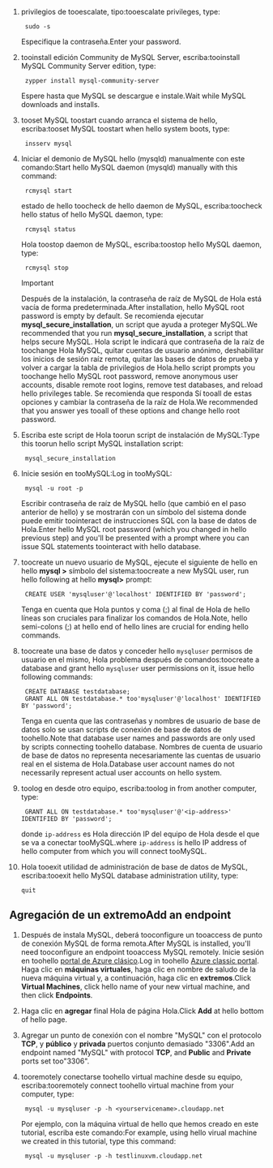 
1. <span data-ttu-id="099e4-101">privilegios de tooescalate, tipo:</span><span class="sxs-lookup"><span data-stu-id="099e4-101">tooescalate privileges, type:</span></span>
   
        sudo -s
   
    <span data-ttu-id="099e4-102">Especifique la contraseña.</span><span class="sxs-lookup"><span data-stu-id="099e4-102">Enter your password.</span></span>
2. <span data-ttu-id="099e4-103">tooinstall edición Community de MySQL Server, escriba:</span><span class="sxs-lookup"><span data-stu-id="099e4-103">tooinstall MySQL Community Server edition, type:</span></span>
   
        zypper install mysql-community-server
   
    <span data-ttu-id="099e4-104">Espere hasta que MySQL se descargue e instale.</span><span class="sxs-lookup"><span data-stu-id="099e4-104">Wait while MySQL downloads and installs.</span></span>
3. <span data-ttu-id="099e4-105">tooset MySQL toostart cuando arranca el sistema de hello, escriba:</span><span class="sxs-lookup"><span data-stu-id="099e4-105">tooset MySQL toostart when hello system boots, type:</span></span>
   
        insserv mysql
4. <span data-ttu-id="099e4-106">Iniciar el demonio de MySQL hello (mysqld) manualmente con este comando:</span><span class="sxs-lookup"><span data-stu-id="099e4-106">Start hello MySQL daemon (mysqld) manually with this command:</span></span>
   
        rcmysql start
   
    <span data-ttu-id="099e4-107">estado de hello toocheck de hello daemon de MySQL, escriba:</span><span class="sxs-lookup"><span data-stu-id="099e4-107">toocheck hello status of hello MySQL daemon, type:</span></span>
   
        rcmysql status
   
    <span data-ttu-id="099e4-108">Hola toostop daemon de MySQL, escriba:</span><span class="sxs-lookup"><span data-stu-id="099e4-108">toostop hello MySQL daemon, type:</span></span>
   
        rcmysql stop
   
   > [!IMPORTANT]
   > <span data-ttu-id="099e4-109">Después de la instalación, la contraseña de raíz de MySQL de Hola está vacía de forma predeterminada.</span><span class="sxs-lookup"><span data-stu-id="099e4-109">After installation, hello MySQL root password is empty by default.</span></span> <span data-ttu-id="099e4-110">Se recomienda ejecutar **mysql\_secure\_installation**, un script que ayuda a proteger MySQL.</span><span class="sxs-lookup"><span data-stu-id="099e4-110">We recommended that you run **mysql\_secure\_installation**, a script that helps secure MySQL.</span></span> <span data-ttu-id="099e4-111">Hola script le indicará que contraseña de la raíz de toochange Hola MySQL, quitar cuentas de usuario anónimo, deshabilitar los inicios de sesión raíz remota, quitar las bases de datos de prueba y volver a cargar la tabla de privilegios de Hola.</span><span class="sxs-lookup"><span data-stu-id="099e4-111">hello script prompts you toochange hello MySQL root password, remove anonymous user accounts, disable remote root logins, remove test databases, and reload hello privileges table.</span></span> <span data-ttu-id="099e4-112">Se recomienda que responda Sí tooall de estas opciones y cambiar la contraseña de la raíz de Hola.</span><span class="sxs-lookup"><span data-stu-id="099e4-112">We recommended that you answer yes tooall of these options and change hello root password.</span></span>
   > 
   > 
5. <span data-ttu-id="099e4-113">Escriba este script de Hola toorun script de instalación de MySQL:</span><span class="sxs-lookup"><span data-stu-id="099e4-113">Type this toorun hello script MySQL installation script:</span></span>
   
        mysql_secure_installation
6. <span data-ttu-id="099e4-114">Inicie sesión en tooMySQL:</span><span class="sxs-lookup"><span data-stu-id="099e4-114">Log in tooMySQL:</span></span>
   
        mysql -u root -p
   
    <span data-ttu-id="099e4-115">Escribir contraseña de raíz de MySQL hello (que cambió en el paso anterior de hello) y se mostrarán con un símbolo del sistema donde puede emitir toointeract de instrucciones SQL con la base de datos de Hola.</span><span class="sxs-lookup"><span data-stu-id="099e4-115">Enter hello MySQL root password (which you changed in hello previous step) and you'll be presented with a prompt where you can issue SQL statements toointeract with hello database.</span></span>
7. <span data-ttu-id="099e4-116">toocreate un nuevo usuario de MySQL, ejecute el siguiente de hello en hello **mysql >** símbolo del sistema:</span><span class="sxs-lookup"><span data-stu-id="099e4-116">toocreate a new MySQL user, run hello following at hello **mysql>** prompt:</span></span>
   
        CREATE USER 'mysqluser'@'localhost' IDENTIFIED BY 'password';
   
    <span data-ttu-id="099e4-117">Tenga en cuenta que Hola puntos y coma (;) al final de Hola de hello líneas son cruciales para finalizar los comandos de Hola.</span><span class="sxs-lookup"><span data-stu-id="099e4-117">Note, hello semi-colons (;) at hello end of hello lines are crucial for ending hello commands.</span></span>
8. <span data-ttu-id="099e4-118">toocreate una base de datos y conceder hello `mysqluser` permisos de usuario en el mismo, Hola problema después de comandos:</span><span class="sxs-lookup"><span data-stu-id="099e4-118">toocreate a database and grant hello `mysqluser` user permissions on it, issue hello following commands:</span></span>
   
        CREATE DATABASE testdatabase;
        GRANT ALL ON testdatabase.* too'mysqluser'@'localhost' IDENTIFIED BY 'password';
   
    <span data-ttu-id="099e4-119">Tenga en cuenta que las contraseñas y nombres de usuario de base de datos solo se usan scripts de conexión de base de datos de toohello.</span><span class="sxs-lookup"><span data-stu-id="099e4-119">Note that database user names and passwords are only used by scripts connecting toohello database.</span></span>  <span data-ttu-id="099e4-120">Nombres de cuenta de usuario de base de datos no representa necesariamente las cuentas de usuario real en el sistema de Hola.</span><span class="sxs-lookup"><span data-stu-id="099e4-120">Database user account names do not necessarily represent actual user accounts on hello system.</span></span>
9. <span data-ttu-id="099e4-121">toolog en desde otro equipo, escriba:</span><span class="sxs-lookup"><span data-stu-id="099e4-121">toolog in from another computer, type:</span></span>
   
        GRANT ALL ON testdatabase.* too'mysqluser'@'<ip-address>' IDENTIFIED BY 'password';
   
    <span data-ttu-id="099e4-122">donde `ip-address` es Hola dirección IP del equipo de Hola desde el que se va a conectar tooMySQL.</span><span class="sxs-lookup"><span data-stu-id="099e4-122">where `ip-address` is hello IP address of hello computer from which you will connect tooMySQL.</span></span>
10. <span data-ttu-id="099e4-123">Hola tooexit utilidad de administración de base de datos de MySQL, escriba:</span><span class="sxs-lookup"><span data-stu-id="099e4-123">tooexit hello MySQL database administration utility, type:</span></span>
    
        quit

## <a name="add-an-endpoint"></a><span data-ttu-id="099e4-124">Agregación de un extremo</span><span class="sxs-lookup"><span data-stu-id="099e4-124">Add an endpoint</span></span>
1. <span data-ttu-id="099e4-125">Después de instala MySQL, deberá tooconfigure un tooaccess de punto de conexión MySQL de forma remota.</span><span class="sxs-lookup"><span data-stu-id="099e4-125">After MySQL is installed, you'll need tooconfigure an endpoint tooaccess MySQL remotely.</span></span> <span data-ttu-id="099e4-126">Inicie sesión en toohello [portal de Azure clásico][AzurePortal].</span><span class="sxs-lookup"><span data-stu-id="099e4-126">Log in toohello [Azure  classic portal][AzurePortal].</span></span> <span data-ttu-id="099e4-127">Haga clic en **máquinas virtuales**, haga clic en nombre de saludo de la nueva máquina virtual y, a continuación, haga clic en **extremos**.</span><span class="sxs-lookup"><span data-stu-id="099e4-127">Click **Virtual Machines**, click hello name of your new virtual machine, and then click **Endpoints**.</span></span>
2. <span data-ttu-id="099e4-128">Haga clic en **agregar** final Hola de página Hola.</span><span class="sxs-lookup"><span data-stu-id="099e4-128">Click **Add** at hello bottom of hello page.</span></span>
3. <span data-ttu-id="099e4-129">Agregar un punto de conexión con el nombre "MySQL" con el protocolo **TCP**, y **público** y **privada** puertos conjunto demasiado "3306".</span><span class="sxs-lookup"><span data-stu-id="099e4-129">Add an endpoint named "MySQL" with protocol **TCP**, and **Public** and **Private** ports set too"3306".</span></span>
4. <span data-ttu-id="099e4-130">tooremotely conectarse toohello virtual machine desde su equipo, escriba:</span><span class="sxs-lookup"><span data-stu-id="099e4-130">tooremotely connect toohello virtual machine from your computer, type:</span></span>
   
        mysql -u mysqluser -p -h <yourservicename>.cloudapp.net
   
    <span data-ttu-id="099e4-131">Por ejemplo, con la máquina virtual de hello que hemos creado en este tutorial, escriba este comando:</span><span class="sxs-lookup"><span data-stu-id="099e4-131">For example, using hello virual machine we created in this tutorial, type this command:</span></span>
   
        mysql -u mysqluser -p -h testlinuxvm.cloudapp.net

[MySQLDocs]: http://dev.mysql.com/doc/
[AzurePortal]: http://manage.windowsazure.com

[Image9]: ./media/install-and-run-mysql-on-opensuse-vm/LinuxVmAddEndpointMySQL.png
